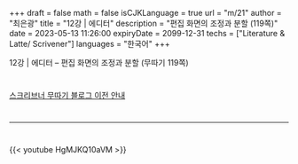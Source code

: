 +++
draft = false
math = false
isCJKLanguage = true
url = "m/21"
author = "최은광"
title = "12강 | 에디터"
description = "편집 화면의 조정과 분할 (119쪽)"
date = 2023-05-13 11:26:00
expiryDate = 2099-12-31
techs = ["Literature & Latte/ Scrivener"]
languages = "한국어"
+++

12강 | 에디터 – 편집 화면의 조정과 분할 (무따기 119쪽)

<!--more--> 

#

[스크리브너 무따기 블로그 이전 안내](../../docs/scrivener/newsroom/scrivener-notice-01/)

#

---

#

{{< youtube HgMJKQ10aVM >}}

#